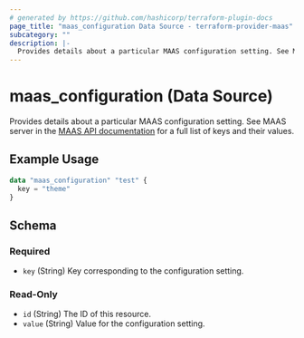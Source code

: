 ```yaml
---
# generated by https://github.com/hashicorp/terraform-plugin-docs
page_title: "maas_configuration Data Source - terraform-provider-maas"
subcategory: ""
description: |-
  Provides details about a particular MAAS configuration setting. See MAAS server in the MAAS API documentation https://maas.io/docs/api for a full list of keys and their values.
---
```


# maas_configuration (Data Source)

Provides details about a particular MAAS configuration setting. See MAAS server in the [MAAS API documentation](https://maas.io/docs/api) for a full list of keys and their values.

## Example Usage

```terraform
data "maas_configuration" "test" {
  key = "theme"
}
```

<!-- schema generated by tfplugindocs -->
## Schema

### Required

- `key` (String) Key corresponding to the configuration setting.

### Read-Only

- `id` (String) The ID of this resource.
- `value` (String) Value for the configuration setting.
